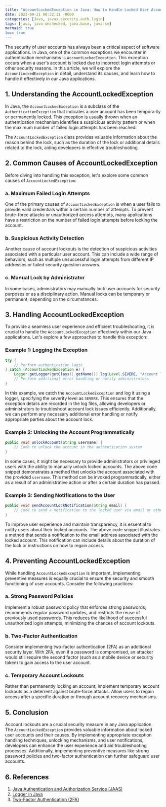 ```yaml
---
title: "AccountLockedException in Java: How to Handle Locked User Accounts"
date: 2023-09-21 00:32:11 -0000
categories: [Java, javax.security.auth.login]
tags: [java, java-unchecked, java.base, java-se]
mermaid: true
toc: true
---
```



The security of user accounts has always been a critical aspect of software applications. In Java, one of the common exceptions we encounter in authentication mechanisms is `AccountLockedException`. This exception occurs when a user's account is locked due to incorrect login attempts or other security reasons. In this article, we will explore the `AccountLockedException` in detail, understand its causes, and learn how to handle it effectively in our Java applications.

## 1. Understanding the AccountLockedException

In Java, the `AccountLockedException` is a subclass of the `AuthenticationException` that indicates a user account has been temporarily or permanently locked. This exception is usually thrown when an authentication mechanism identifies a suspicious activity pattern or when the maximum number of failed login attempts has been reached.

The `AccountLockedException` class provides valuable information about the reason behind the lock, such as the duration of the lock or additional details related to the lock, aiding developers in effective troubleshooting.

## 2. Common Causes of AccountLockedException

Before diving into handling this exception, let's explore some common causes of `AccountLockedException`:

### a. Maximum Failed Login Attempts
One of the primary causes of `AccountLockedException` is when a user fails to provide valid credentials within a certain number of attempts. To prevent brute-force attacks or unauthorized access attempts, many applications have a restriction on the number of failed login attempts before locking the account.

### b. Suspicious Activity Detection
Another cause of account lockouts is the detection of suspicious activities associated with a particular user account. This can include a wide range of behaviors, such as multiple unsuccessful login attempts from different IP addresses or failed security question answers.

### c. Manual Lock by Administrator
In some cases, administrators may manually lock user accounts for security purposes or as a disciplinary action. Manual locks can be temporary or permanent, depending on the circumstances.

## 3. Handling AccountLockedException

To provide a seamless user experience and efficient troubleshooting, it is crucial to handle the `AccountLockedException` effectively within our Java applications. Let's explore a few approaches to handle this exception:

### Example 1: Logging the Exception

```java
try {
    // Perform authentication logic
} catch (AccountLockedException e) {
    Logger.getLogger(getClass().getName()).log(Level.SEVERE, "Account locked", e);
    // Perform additional error handling or notify administrators
}
```

In this example, we catch the `AccountLockedException` and log it using a logger, specifying the severity level as `SEVERE`. This ensures that the exception details are recorded in the log files, allowing developers or administrators to troubleshoot account lock issues efficiently. Additionally, we can perform any necessary additional error handling or notify appropriate parties about the account lock.

### Example 2: Unlocking the Account Programmatically

```java
public void unlockAccount(String username) {
    // Code to unlock the account in the authentication system
}
```

In some cases, it might be necessary to provide administrators or privileged users with the ability to manually unlock locked accounts. The above code snippet demonstrates a method that unlocks the account associated with the provided `username`. This method can be invoked programmatically, either as a result of an administrative action or after a certain duration has passed.

### Example 3: Sending Notifications to the User

```java
public void sendAccountLockNotification(String email) {
    // Code to send a notification to the locked user via email or other means
}
```

To improve user experience and maintain transparency, it is essential to notify users about their locked accounts. The above code snippet illustrates a method that sends a notification to the email address associated with the locked account. This notification can include details about the duration of the lock or instructions on how to regain access.

## 4. Preventing AccountLockedException

While handling `AccountLockedException` is important, implementing preventive measures is equally crucial to ensure the security and smooth functioning of user accounts. Consider the following practices:

### a. Strong Password Policies
Implement a robust password policy that enforces strong passwords, recommends regular password updates, and restricts the reuse of previously used passwords. This reduces the likelihood of successful unauthorized login attempts, minimizing the chances of account lockouts.

### b. Two-Factor Authentication
Consider implementing two-factor authentication (2FA) as an additional security layer. With 2FA, even if a password is compromised, an attacker would still require the second factor (such as a mobile device or security token) to gain access to the user account.

### c. Temporary Account Lockouts
Rather than permanently locking an account, implement temporary account lockouts as a deterrent against brute-force attacks. Allow users to regain access after a specific duration or through account recovery mechanisms.

## 5. Conclusion

Account lockouts are a crucial security measure in any Java application. The `AccountLockedException` provides valuable information about locked user accounts and their causes. By implementing appropriate exception handling techniques, unlocking mechanisms, and user notifications, developers can enhance the user experience and aid troubleshooting processes. Additionally, implementing preventive measures like strong password policies and two-factor authentication can further safeguard user accounts.

## 6. References

1. [Java Authentication and Authorization Service (JAAS)](https://docs.oracle.com/javase/8/docs/technotes/guides/security/jaas/JAASRefGuide.html)
2. [Logger in Java](https://docs.oracle.com/en/java/javase/11/docs/api/java.logging/java/util/logging/Logger.html)
3. [Two-Factor Authentication (2FA)](https://en.wikipedia.org/wiki/Multi-factor_authentication)
